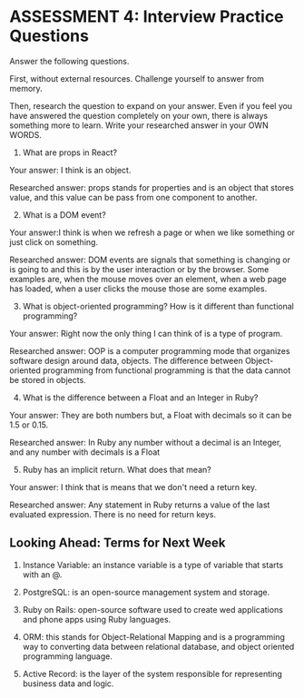 # ASSESSMENT 4: Interview Practice Questions
Answer the following questions.

First, without external resources. Challenge yourself to answer from memory.

Then, research the question to expand on your answer. Even if you feel you have answered the question completely on your own, there is always something more to learn. Write your researched answer in your OWN WORDS.  

1. What are props in React?

  Your answer: I think is an object.

  Researched answer: props stands for properties and is an object that stores value, and this value can be pass from one component to another.



2. What is a DOM event?

  Your answer:I think is when we refresh a page or when we like something or just click on something.

  Researched answer: DOM events are signals that something is changing or is going to and this is
  by the user interaction or by the browser. Some examples are, when the mouse moves over an element, when a web page has loaded, when a user clicks the mouse those are some examples.




3. What is object-oriented programming? How is it different than functional programming?

  Your answer: Right now the only thing I can think of is a type of program.

  Researched answer: OOP is a computer programming mode that organizes software design around data, objects. The difference between Object-oriented programming
  from functional programming  is that the data cannot be stored in objects.



4. What is the difference between a Float and an Integer in Ruby?

  Your answer: They are both numbers but, a Float with decimals so it can be 1.5 or 0.15.

  Researched answer: In Ruby any number without a decimal is an Integer, and any number with decimals is a Float



5. Ruby has an implicit return. What does that mean?

  Your answer: I think that is means that we don't need a return key.

  Researched answer: Any statement in Ruby returns a value of the last evaluated expression. There is no need for return keys.


## Looking Ahead: Terms for Next Week

1. Instance Variable: an instance variable is a type of variable that starts with an @.

2. PostgreSQL: is an open-source management system and storage.

3. Ruby on Rails: open-source software used to create wed applications and phone apps using Ruby languages.

4. ORM: this stands for  Object-Relational Mapping and is a programming way to converting data between relational database, and object oriented programming language.

5. Active Record: is the layer of the system responsible for representing business data and logic.
